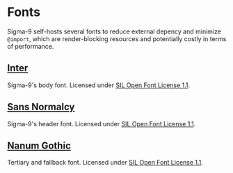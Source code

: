 # Fonts

Sigma-9 self-hosts several fonts to reduce external depency and minimize `@import`, which are render-blocking resources and potentially costly in terms of performance.

## [Inter](https://github.com/rsms/inter)

Sigma-9's body font. Licensed under [SIL Open Font License 1.1](https://github.com/rsms/inter/blob/master/LICENSE.txt).

 ## [Sans Normalcy](https://github.com/scpwiki/normalcy-sans)

Sigma-9's header font. Licensed under [SIL Open Font License 1.1](https://github.com/scpwiki/normalcy-sans/blob/main/LICENSE).

## [Nanum Gothic](https://fonts.google.com/specimen/Nanum+Gothic)

Tertiary and fallback font. Licensed under [SIL Open Font License 1.1](https://fonts.google.com/specimen/Nanum+Gothic/about).